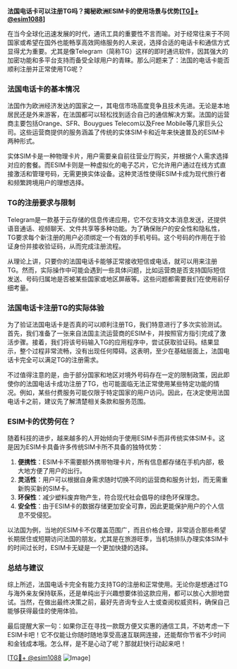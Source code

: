 **法国电话卡可以注册TG吗？揭秘欧洲ESIM卡的使用场景与优势[[TG💪+ @esim1088](https://t.me/s/esim1088)]**

在当今全球化迅速发展的时代，通讯工具的重要性不言而喻。对于经常往来于不同国家或希望在国外也能畅享高效网络服务的人来说，选择合适的电话卡和通信方式显得尤为重要。尤其是像Telegram（简称TG）这样的即时通讯软件，因其强大的加密功能和多平台支持而备受全球用户的青睐。那么问题来了：法国的电话卡能否顺利注册并正常使用TG呢？

### 法国电话卡的基本情况

法国作为欧洲经济发达的国家之一，其电信市场高度竞争且技术先进。无论是本地居民还是外来游客，在法国都可以轻松找到适合自己的通信解决方案。法国的运营商主要包括Orange、SFR、Bouygues Telecom以及Free Mobile等几家巨头公司。这些运营商提供的服务涵盖了传统的实体SIM卡和近年来快速普及的ESIM卡两种形式。

实体SIM卡是一种物理卡片，用户需要亲自前往营业厅购买，并根据个人需求选择对应的套餐。而ESIM卡则是一种虚拟化的电子芯片，它允许用户通过在线方式直接激活和管理号码，无需更换实体设备。这种灵活性使得ESIM卡成为现代旅行者和频繁跨境用户的理想选择。

### TG的注册要求与限制

Telegram是一款基于云存储的信息传递应用，它不仅支持文本消息发送，还提供语音通话、视频聊天、文件共享等多种功能。为了确保账户的安全性和隐私性，TG要求每个新注册的用户必须绑定一个有效的手机号码。这个号码的作用在于验证身份并接收验证码，从而完成注册流程。

从理论上讲，只要你的法国电话卡能够正常接收短信或电话，就可以用来注册TG。然而，实际操作中可能会遇到一些具体问题，比如运营商是否支持国际短信发送、号码归属地是否被某些国家或地区屏蔽等。这些问题都需要我们在使用前仔细考量。

### 法国电话卡注册TG的实际体验

为了验证法国电话卡是否真的可以顺利注册TG，我们特意进行了多次实验测试。首先，我们准备了一张来自法国主流运营商的ESIM卡，并按照官方指引完成了激活步骤。接着，我们将该号码输入TG的应用程序中，尝试获取验证码。结果显示，整个过程非常流畅，没有出现任何障碍。这表明，至少在基础层面上，法国电话卡完全可以满足TG的注册需求。

不过值得注意的是，由于部分国家和地区对境外号码存在一定的限制政策，因此即使你的法国电话卡成功注册了TG，也可能面临无法正常使用某些特定功能的情况。例如，某些付费服务可能仅限于特定国家的用户访问。因此，在决定使用法国电话卡之前，建议先了解清楚相关条款和服务范围。

### ESIM卡的优势何在？

随着科技的进步，越来越多的人开始倾向于使用ESIM卡而非传统实体SIM卡。这是因为ESIM卡具备许多传统SIM卡所不具备的独特优势：

1. **便携性**：ESIM卡不需要额外携带物理卡片，所有信息都存储在手机内部，极大地方便了用户的出行。
2. **灵活性**：用户可以根据自身需求随时切换不同的运营商和服务计划，而无需重新购买新的SIM卡。
3. **环保性**：减少塑料废弃物产生，符合现代社会倡导的绿色环保理念。
4. **安全性**：由于ESIM卡的数据存储更加安全可靠，因此更能保护用户的个人信息不受侵犯。

以法国为例，当地的ESIM卡不仅覆盖范围广，而且价格合理，非常适合那些希望长期居住或短期访问法国的朋友。尤其是在旅游旺季，当机场排队办理实体SIM卡的时间过长时，ESIM卡无疑是一个更加快捷的选择。

### 总结与建议

综上所述，法国电话卡完全有能力支持TG的注册和正常使用。无论你是想通过TG与海外亲友保持联系，还是单纯出于兴趣想要体验这款应用，都可以放心大胆地尝试。当然，在做出最终决策之前，最好先咨询专业人士或查阅权威资料，确保自己能够获得最佳的使用体验。

最后提醒大家一句：如果你正在寻找一款既方便又实惠的通信工具，不妨考虑一下ESIM卡吧！它不仅能让你随时随地享受高速互联网连接，还能帮你节省不少时间和金钱成本哦。怎么样，是不是心动了呢？那就赶快行动起来吧！

[[TG💪+ @esim1088](https://t.me/s/esim1088) ![Image](https://i.postimg.cc/4NQfJmqS/Snipaste-2025-05-13-00-14-12.png)]